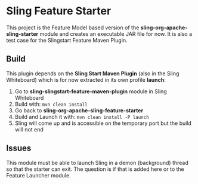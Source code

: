 # Sling Feature Starter

This project is the Feature Model based version of the **sling-org-apache-sling-starter**
module and creates an executable JAR file for now.
It is also a test case for the Slingstart Feature Maven Plugin.

## Build

This plugin depends on the **Sling Start Maven Plugin** (also in the Sling
Whiteboard) which is for now extracted in its own profile **launch**:

1. Go to **sling-slingstart-feature-maven-plugin** module in Sling Whiteboard
2. Build with: `mvn clean install`
3. Go back to **sling-org-apache-sling-feature-starter**
4. Build and Launch it with: `mvn clean install -P launch`
5. Sling will come up and is accessible on the temporary port but the build
will not end

## Issues

This module must be able to launch Sling in a demon (background) thread
so that the starter can exit. The question is if that is added here or to
the Feature Launcher module.
